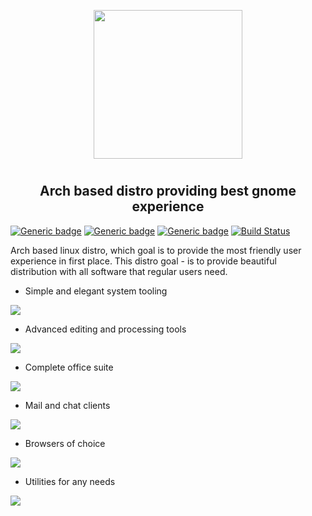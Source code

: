 <p align="center">
<img style="align: center; padding-left: 10px; padding-right: 10px; padding-bottom: 10px;" width="238px" height="238px" src="./airootfs/usr/local/share/backgrounds/fleu-linux.png" />
</p>

<h2 align="center">Arch based distro providing best gnome experience</h2>

[![Generic badge](https://img.shields.io/badge/LICENSE-GPLv3-orange.svg)](https://dancheg97.ru/dancheg97/fleuos/src/branch/main/LICENSE)
[![Generic badge](https://img.shields.io/badge/GITEA-REPO-blue.svg)](https://dancheg97.ru/dancheg97/fleuos)
[![Generic badge](https://img.shields.io/badge/GITHUB-REPO-red.svg)](https://github.com/fleu-io/fleuos)
[![Build Status](https://drone.dancheg97.ru/api/badges/dancheg97/fleuos/status.svg)](https://drone.dancheg97.ru/dancheg97/fleuos)

Arch based linux distro, which goal is to provide the most friendly user experience in first place. This distro goal - is to provide beautiful distribution with all software that regular users need.

- Simple and elegant system tooling

![](examples/system.png)

- Advanced editing and processing tools

![](examples/editing.png)

- Complete office suite

![](examples/office.png)

- Mail and chat clients

![](examples/communication.png)

- Browsers of choice

![](examples/browsers.png)

- Utilities for any needs

![](examples/utilities.png)

<!--
Change some configurations in default archinstall to add and remove some packages properly before installaion

/usr/lib/python3.10/site-packages/archinstall/profiles/gnome.py
-->
